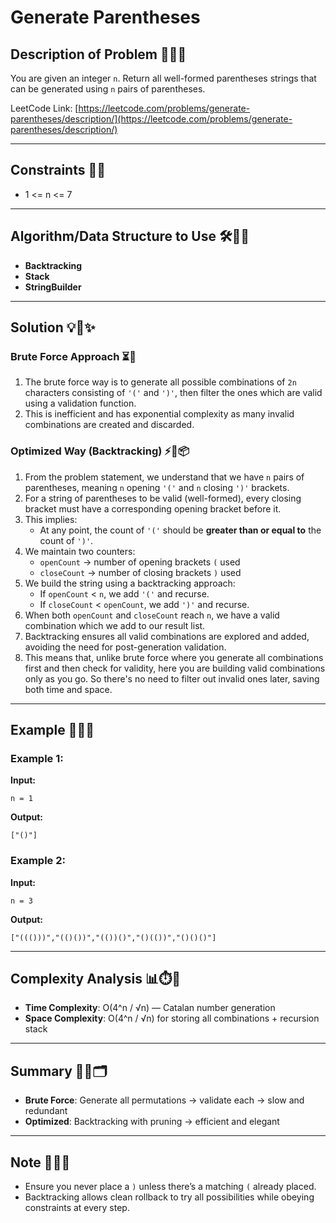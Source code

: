 
# Generate Parentheses

## Description of Problem 🧮📝🔗

You are given an integer `n`. Return all well-formed parentheses strings that can be generated using `n` pairs of parentheses.

LeetCode Link: [https://leetcode.com/problems/generate-parentheses/description/](https://leetcode.com/problems/generate-parentheses/description/)

---

## Constraints 📏📌

- 1 <= n <= 7

---

## Algorithm/Data Structure to Use 🛠️📐🧱

- **Backtracking**
- **Stack**
- **StringBuilder**

---

## Solution 💡🚀✨

### Brute Force Approach ⏳🔨

1. The brute force way is to generate all possible combinations of `2n` characters consisting of `'('` and `')'`, then filter the ones which are valid using a validation function.
2. This is inefficient and has exponential complexity as many invalid combinations are created and discarded.

### Optimized Way (Backtracking) ⚡🔁📦

1. From the problem statement, we understand that we have `n` pairs of parentheses, meaning `n` opening `'('` and `n` closing `')'` brackets.
2. For a string of parentheses to be valid (well-formed), every closing bracket must have a corresponding opening bracket before it.
3. This implies:
   - At any point, the count of `'('` should be **greater than or equal to** the count of `')'`.
4. We maintain two counters:
   - `openCount` → number of opening brackets `(` used
   - `closeCount` → number of closing brackets `)` used
5. We build the string using a backtracking approach:
   - If `openCount` < `n`, we add `'('` and recurse.
   - If `closeCount` < `openCount`, we add `')'` and recurse.
6. When both `openCount` and `closeCount` reach `n`, we have a valid combination which we add to our result list.
7. Backtracking ensures all valid combinations are explored and added, avoiding the need for post-generation validation.
8. This means that, unlike brute force where you generate all combinations first and then check for validity, here you are building valid combinations only as you go. So there's no need to filter out invalid ones later, saving both time and space.

---

## Example 🧩💬📘

### Example 1:
**Input:**
```
n = 1
```
**Output:**
```
["()"]
```

### Example 2:
**Input:**
```
n = 3
```
**Output:**
```
["((()))","(()())","(())()","()(())","()()()"]
```

---

## Complexity Analysis 📊⏱️🧠

- **Time Complexity**: O(4^n / √n) — Catalan number generation
- **Space Complexity**: O(4^n / √n) for storing all combinations + recursion stack

---

## Summary 📌✅🗂️

- **Brute Force**: Generate all permutations → validate each → slow and redundant
- **Optimized**: Backtracking with pruning → efficient and elegant

---

## Note 🧾🧠💡

- Ensure you never place a `)` unless there’s a matching `(` already placed.
- Backtracking allows clean rollback to try all possibilities while obeying constraints at every step.
